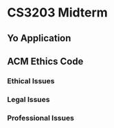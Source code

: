 # CS3203 Midterm
## Yo Application
## ACM Ethics Code
### Ethical Issues
### Legal Issues
### Professional Issues
